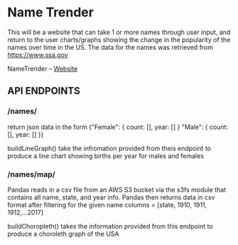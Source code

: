 # Name Trender

This will be a website that can take 1 or more names through user input, and return to the user charts/graphs
showing the change in the popularity of the names over time in the US. The data for the names was retrieved from https://www.ssa.gov

NameTrender – [Website](https://nametrender.com/)

## API ENDPOINTS

### /names/<name>

return json data in the form
{"Female": {
count: [],
year: []
}
"Male": {
count: [],
year: []
}}

buildLineGraph() take the infromation provided from theis endpoint to produce a line chart showing births per year for males and females

### /names/map/<name>
Pandas reads in a csv file from an AWS S3 bucket via the s3fs module that contains all name, state, and year info. Pandas then
returns data in csv format after filtering for the given name
columns = [state, 1910, 1911, 1912,...2017]

buildChoropleth() takes the information provided from this endpoint to produce a choroleth graph of the USA
